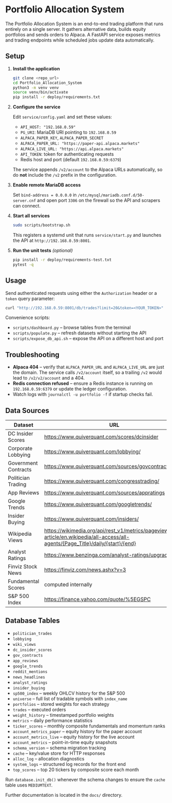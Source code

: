 # Portfolio Allocation System

The Portfolio Allocation System is an end-to-end trading platform that runs entirely on a single server.  It gathers alternative data, builds equity portfolios and sends orders to Alpaca.  A FastAPI service exposes metrics and trading endpoints while scheduled jobs update data automatically.

## Setup

1. **Install the application**

   ```bash
   git clone <repo_url>
   cd Portfolio_Allocation_System
   python3 -m venv venv
   source venv/bin/activate
   pip install -r deploy/requirements.txt
   ```

2. **Configure the service**

   Edit `service/config.yaml` and set these values:

   - `API_HOST: "192.168.0.59"`
   - `PG_URI`: MariaDB URI pointing to `192.168.0.59`
   - `ALPACA_PAPER_KEY`, `ALPACA_PAPER_SECRET`
   - `ALPACA_PAPER_URL: "https://paper-api.alpaca.markets"`
   - `ALPACA_LIVE_URL: "https://api.alpaca.markets"`
   - `API_TOKEN`: token for authenticating requests
   - Redis host and port (default `192.168.0.59:6379`)

   The service appends `/v2/account` to the Alpaca URLs automatically, so do **not** include the `/v2` prefix in the configuration.

3. **Enable remote MariaDB access**

   Set `bind-address = 0.0.0.0` in `/etc/mysql/mariadb.conf.d/50-server.cnf` and open port `3306` on the firewall so the API and scrapers can connect.

4. **Start all services**

   ```bash
   sudo scripts/bootstrap.sh
   ```

   This registers a systemd unit that runs `service/start.py` and launches the API at `http://192.168.0.59:8001`.

5. **Run the unit tests** *(optional)*

   ```bash
   pip install -r deploy/requirements-test.txt
   pytest -q
   ```

## Usage

Send authenticated requests using either the `Authorization` header or a `token` query parameter:

```bash
curl "http://192.168.0.59:8001/db/trades?limit=20&token=<YOUR_TOKEN>"
```

Convenience scripts:

- `scripts/dashboard.py` – browse tables from the terminal
- `scripts/populate.py` – refresh datasets without starting the API
- `scripts/expose_db_api.sh` – expose the API on a different host and port

## Troubleshooting

- **Alpaca 404** – verify that `ALPACA_PAPER_URL` and `ALPACA_LIVE_URL` are just the domain.  The service calls `/v2/account` itself, so a trailing `/v2` would lead to `/v2/v2/account` and a 404.
- **Redis connection refused** – ensure a Redis instance is running on `192.168.0.59:6379` or update the ledger configuration.
- Watch logs with `journalctl -u portfolio -f` if startup checks fail.

## Data Sources

| Dataset | URL |
|---------|-----|
| DC Insider Scores | https://www.quiverquant.com/scores/dcinsider |
| Corporate Lobbying | https://www.quiverquant.com/lobbying/ |
| Government Contracts | https://www.quiverquant.com/sources/govcontracts |
| Politician Trading | https://www.quiverquant.com/congresstrading/ |
| App Reviews | https://www.quiverquant.com/sources/appratings |
| Google Trends | https://www.quiverquant.com/googletrends/ |
| Insider Buying | https://www.quiverquant.com/insiders/ |
| Wikipedia Views | https://wikimedia.org/api/rest_v1/metrics/pageviews/per-article/en.wikipedia/all-access/all-agents/{Page_Title}/daily/{start}/{end} |
| Analyst Ratings | https://www.benzinga.com/analyst-ratings/upgrades |
| Finviz Stock News | https://finviz.com/news.ashx?v=3 |
| Fundamental Scores | computed internally |
| S&P 500 Index | https://finance.yahoo.com/quote/%5EGSPC |

## Database Tables

- `politician_trades`
- `lobbying`
- `wiki_views`
- `dc_insider_scores`
- `gov_contracts`
- `app_reviews`
- `google_trends`
- `reddit_mentions`
- `news_headlines`
- `analyst_ratings`
- `insider_buying`
- `sp500_index` – weekly OHLCV history for the S&P 500
- `universe` – full list of tradable symbols with `index_name`
- `portfolios` – stored weights for each strategy
- `trades` – executed orders
- `weight_history` – timestamped portfolio weights
- `metrics` – daily performance statistics
- `ticker_scores` – monthly composite fundamentals and momentum ranks
- `account_metrics_paper` – equity history for the paper account
- `account_metrics_live` – equity history for the live account
- `account_metrics` – point-in-time equity snapshots
- `schema_version` – schema migration tracking
- `cache` – key/value store for HTTP responses
- `alloc_log` – allocation diagnostics
- `system_logs` – structured log records for the front end
- `top_scores` – top 20 tickers by composite score each month

Run `database.init_db()` whenever the schema changes to ensure the `cache` table uses `MEDIUMTEXT`.

Further documentation is located in the `docs/` directory.
